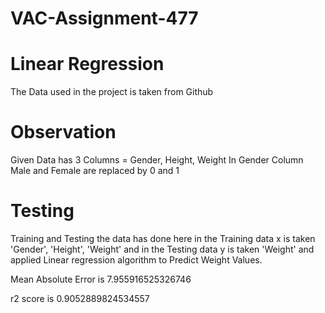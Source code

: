 # VAC-Assignment-477
# Linear Regression
The Data used in the project is taken from Github

# Observation
Given Data has 3 Columns = Gender, Height, Weight
In Gender Column Male and Female are replaced by 0 and 1

# Testing
Training and Testing the data has done here in the Training data x is taken 'Gender', 'Height', 'Weight' and in the Testing data y is taken 'Weight' and applied Linear regression algorithm to Predict Weight Values.

Mean Absolute Error is 7.955916525326746

r2 score is 0.9052889824534557
